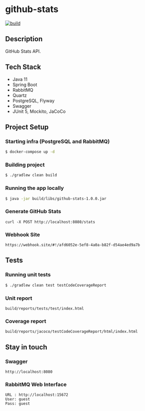 # github-stats
[![build](https://github.com/schambeck/github-stats/actions/workflows/gradle.yml/badge.svg)](https://github.com/schambeck/github-stats/actions/workflows/gradle.yml)

## Description

GitHub Stats API.

## Tech Stack

- Java 11
- Spring Boot
- RabbitMQ
- Quartz
- PostgreSQL, Flyway
- Swagger
- JUnit 5, Mockito, JaCoCo

## Project Setup

### Starting infra (PostgreSQL and RabbitMQ)

```bash
$ docker-compose up -d
```

### Building project

```bash
$ ./gradlew clean build
```

### Running the app locally

```bash
$ java -jar build/libs/github-stats-1.0.0.jar
```

### Generate GitHub Stats

    curl -X POST http://localhost:8080/stats

### Webhook Site

    https://webhook.site/#!/afd6052e-5ef8-4a0a-b82f-d54ae4ed9a7b

## Tests

### Running unit tests

```bash
$ ./gradlew clean test testCodeCoverageReport
```

### Unit report

    build/reports/tests/test/index.html

### Coverage report

    build/reports/jacoco/testCodeCoverageReport/html/index.html

## Stay in touch

### Swagger

    http://localhost:8080

### RabbitMQ Web Interface

    URL : http://localhost:15672
    User: guest
    Pass: guest
